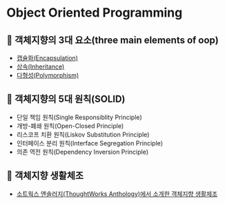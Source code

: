 # Object Oriented Programming

## 👊 객체지향의 3대 요소(three main elements of oop)
  - [캡슐화(Encapsulation)](https://github.com/BAEKJungHo/oop-advanced/blob/master/three%20main%20elements/Encapsulation.md)
  - [상속(Inheritance)](https://github.com/BAEKJungHo/oop-advanced/blob/master/three%20main%20elements/Inheritance%20and%20Composite.md)
  - [다형성(Polymorphism)](https://github.com/BAEKJungHo/oop-advanced/blob/master/three%20main%20elements/Polymorphism.md)

## 👊 객체지향의 5대 원칙(SOLID)
  - 단일 책임 원칙(Single Responsiblity Principle)
  - 개방-폐쇄 원칙(Open-Closed Principle)
  - 리스코프 치환 원칙(Liskov Substitution Principle)
  - 인터페이스 분리 원칙(Interface Segregation Principle)
  - 의존 역전 원칙(Dependency Inversion Principle)

## 👊 객체지향 생활체조
  - [소트웍스 앤솔러지(ThoughtWorks Anthology)에서 소개한 객체지향 생활체조](https://github.com/BAEKJungHo/thoughtworks-anthology/blob/master/06.%20%EA%B0%9D%EC%B2%B4%EC%A7%80%ED%96%A5%20%EC%83%9D%ED%99%9C%EC%B2%B4%EC%A1%B0.md)
